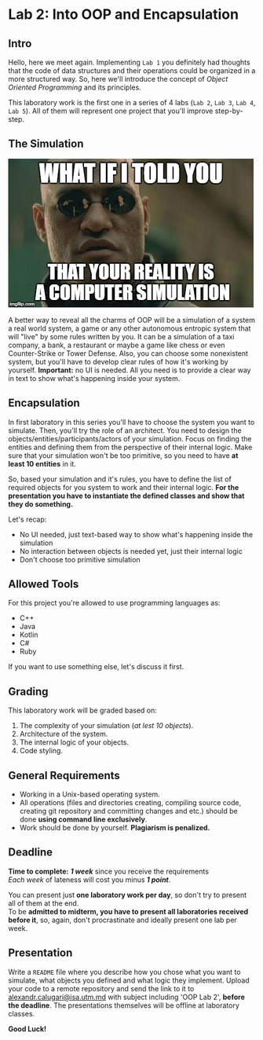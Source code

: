 # Lab 2: Into OOP and Encapsulation

## Intro

Hello, here we meet again. Implementing `Lab 1` you definitely had thoughts that the code of data structures and their operations could be organized in a more structured way. So, here we'll introduce the concept of *Object Oriented Programming* and its principles.

This laboratory work is the first one in a series of 4 labs (`Lab 2`, `Lab 3`, `Lab 4`, `Lab 5`). All of them will represent one project that you'll improve step-by-step.

## The Simulation

![matrix: simulation](img/simulation.jpg)

A better way to reveal all the charms of OOP will be a simulation of a system a real world system, a game or any other autonomous entropic system that will "live" by some rules written by you. It can be a simulation of a taxi company, a bank, a restaurant or maybe a game like chess or even Counter-Strike or Tower Defense. Also, you can choose some nonexistent system, but you'll have to develop clear rules of how it's working by yourself.
**Important:** no UI is needed. All you need is to provide a clear way in text to show what's happening inside your system.

## Encapsulation

In first laboratory in this series you'll have to choose the system you want to simulate. Then, you'll try the role of an architect. You need to design the objects/entities/participants/actors of your simulation. Focus on finding the entities and defining them from the perspective of their internal logic. Make sure that your simulation won't be too primitive, so you need to have **at least 10 entities** in it.

So, based your simulation and it's rules, you have to define the list of required objects for you system to work and their internal logic.
**For the presentation you have to instantiate the defined classes and show that they do something.**

Let's recap:
* No UI needed, just text-based way to show what's happening inside the simulation
* No interaction between objects is needed yet, just their internal logic
* Don't choose too primitive simulation

## Allowed Tools

For this project you're allowed to use programming languages as:
* C++
* Java
* Kotlin
* C#
* Ruby

If you want to use something else, let's discuss it first.

## Grading

This laboratory work will be graded based on:
1. The complexity of your simulation (*at lest 10 objects*).
1. Architecture of the system.
1. The internal logic of your objects.
1. Code styling.

## General Requirements

* Working in a Unix-based operating system.
* All operations (files and directories creating, compiling source code, creating git repository and committing changes and etc.) should be done **using command line exclusively**.
* Work should be done by yourself. **Plagiarism is penalized.**

## Deadline

**Time to complete:** _**1 week**_ since you receive the requirements \
_Each week_ of lateness will cost you minus _**1 point**_.

You can present just **one laboratory work per day**, so don't try to present all of them at the end. \
To be **admitted to midterm, you have to present all laboratories received before it**, so, again, don't procrastinate and ideally present one lab per week.

## Presentation

Write a `README` file where you describe how you chose what you want to simulate, what objects you defined and what logic they implement.
Upload your code to a remote repository and send the link to it to <alexandr.calugari@isa.utm.md> with subject including 'OOP Lab 2', **before the deadline**.
The presentations themselves will be offline at laboratory classes.

**Good Luck!**